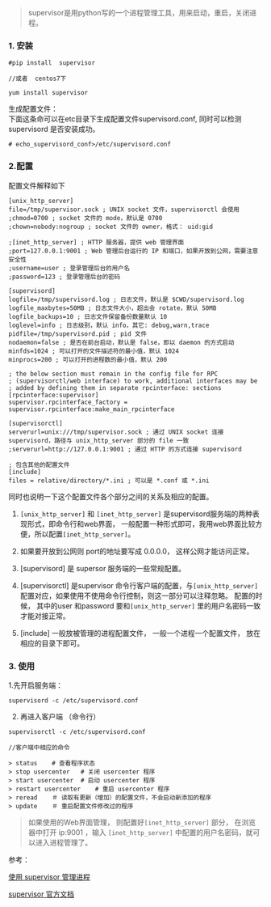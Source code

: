 <!--
author: 板栗
head: 
date: 2017-02-19
title: supervisord 进程管理工具配置详解
tags: linux系统管理
images: 
category: linux系统管理
status: publish
summary: 
-->


> supervisor是用python写的一个进程管理工具，用来启动，重启，关闭进程。

### 1. 安装

```
#pip install  supervisor

//或者  centos7下

yum install supervisor
```

生成配置文件：  
下面这条命可以在etc目录下生成配置文件supervisord.conf, 同时可以检测supervisord 是否安装成功。 

```
# echo_supervisord_conf>/etc/supervisord.conf   
```

### 2.配置

配置文件解释如下

```
[unix_http_server]
file=/tmp/supervisor.sock ; UNIX socket 文件，supervisorctl 会使用
;chmod=0700 ; socket 文件的 mode，默认是 0700
;chown=nobody:nogroup ; socket 文件的 owner，格式： uid:gid

;[inet_http_server] ; HTTP 服务器，提供 web 管理界面
;port=127.0.0.1:9001 ; Web 管理后台运行的 IP 和端口，如果开放到公网，需要注意安全性
;username=user ; 登录管理后台的用户名
;password=123 ; 登录管理后台的密码

[supervisord]
logfile=/tmp/supervisord.log ; 日志文件，默认是 $CWD/supervisord.log
logfile_maxbytes=50MB ; 日志文件大小，超出会 rotate，默认 50MB
logfile_backups=10 ; 日志文件保留备份数量默认 10
loglevel=info ; 日志级别，默认 info，其它: debug,warn,trace
pidfile=/tmp/supervisord.pid ; pid 文件
nodaemon=false ; 是否在前台启动，默认是 false，即以 daemon 的方式启动
minfds=1024 ; 可以打开的文件描述符的最小值，默认 1024
minprocs=200 ; 可以打开的进程数的最小值，默认 200

; the below section must remain in the config file for RPC
; (supervisorctl/web interface) to work, additional interfaces may be
; added by defining them in separate rpcinterface: sections
[rpcinterface:supervisor]
supervisor.rpcinterface_factory = supervisor.rpcinterface:make_main_rpcinterface

[supervisorctl]
serverurl=unix:///tmp/supervisor.sock ; 通过 UNIX socket 连接 supervisord，路径与 unix_http_server 部分的 file 一致
;serverurl=http://127.0.0.1:9001 ; 通过 HTTP 的方式连接 supervisord

; 包含其他的配置文件
[include]
files = relative/directory/*.ini ; 可以是 *.conf 或 *.ini
```

同时也说明一下这个配置文件各个部分之间的关系及相应的配置。 

1. `[unix_http_server]`  和 `[inet_http_server]` 是supervisord服务端的两种表现形式，即命令行和web界面， 一般配置一种形式即可，我用web界面比较方便，所以配置`[inet_http_server]`。  

2. 如果要开放到公网则 port的地址要写成 0.0.0.0， 这样公网才能访问正常。

3. [supervisord] 是 supersor 服务端的一些常规配置。 

4. [supervisorctl] 是supervisor 命令行客户端的配置，与`[unix_http_server]`配置对应，如果使用不使用命令行控制，则这一部分可以注释忽略。 配置的时候， 其中的user 和password 要和`[unix_http_server]` 里的用户名密码一致才能对接正常。 

5. [include] 一般放被管理的进程配置文件， 一般一个进程一个配置文件， 放在相应的目录下即可。

### 3. 使用

1.先开启服务端：

```
supervisord -c /etc/supervisord.conf
```

2. 再进入客户端 （命令行）

```
supervisorctl -c /etc/supervisord.conf

//客户端中相应的命令

> status    # 查看程序状态
> stop usercenter   # 关闭 usercenter 程序
> start usercenter  # 启动 usercenter 程序
> restart usercenter    # 重启 usercenter 程序
> reread    ＃ 读取有更新（增加）的配置文件，不会启动新添加的程序
> update    ＃ 重启配置文件修改过的程序
```

> 如果使用的Web界面管理， 则配置好`[inet_http_server]` 部分， 在浏览器中打开 ip:9001 ，输入 `[inet_http_server]` 中配置的用户名密码，就可以进入进程管理了。 


参考：  

[使用 supervisor 管理进程](http://liyangliang.me/posts/2015/06/using-supervisor/)

[supervisor 官方文档](http://supervisord.org/index.html)




